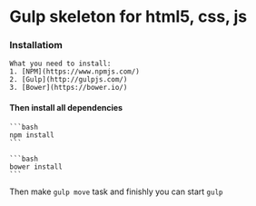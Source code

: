 # Gulp skeleton for html5, css, js
### Installatiom
	What you need to install:
	1. [NPM](https://www.npmjs.com/)
	2. [Gulp](http://gulpjs.com/)
	3. [Bower](https://bower.io/)

#### Then install all dependencies
	```bash
	npm install
	```

	```bash
	bower install
	```
Then make `gulp move` task 
and finishly you can start `gulp`